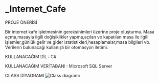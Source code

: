 # _Internet_Cafe
PROJE ÖNERİSİ

Bir internet kafe işletmesinin gereksinimleri üzerine proje oluşturma. Masa açma,masayla ilgili değişiklikler yapma,açılan ve kapatılan masa ile ilgili işlemler,günlük gelir ve gider istatistikleri,hesaplamalar,masa bilgileri vb. Verilerin bulunacağı kullanışlı bir otomasyon iletimi.

KULLANACAĞIM DİL : C#

KULLANACAĞIM VERİTABANI : Microsoft SQL Server

CLASS DİYAGRAMI
![Class diagramı](https://user-images.githubusercontent.com/119897282/212368275-660899d3-d1e4-4461-bff1-7a12c05149bc.jpg)
